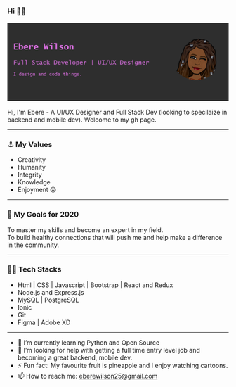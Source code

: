 ### Hi :superhero_woman:

<img src="https://github.com/Eberewilson/Eberewilson/blob/master/gh-image.png">

Hi, I'm Ebere - A UI/UX Designer and Full Stack Dev (looking to specilaize in backend and mobile dev). Welcome to my gh page.

----------------------------------------------------------------------------------------------------------------------------

### :anchor: My Values
- Creativity
- Humanity
- Integrity
- Knowledge
- Enjoyment  :stuck_out_tongue_closed_eyes:

-----------------------------------------------------------------------------------------------------------------------------

### 🔭 My Goals for 2020
To master my skills and become an expert in my field. <br>
To build healthy connections that will push me and help make a difference in the community.

------------------------------------------------------------------------------------------------------------------------------

### :woman_technologist: Tech Stacks
- Html | CSS | Javascript | Bootstrap | React and Redux
- Node.js and Express.js
- MySQL | PostgreSQL
- Ionic
- Git
- Figma | Adobe XD

-----------------------------------------------------------------------------------------------------------------------------

- 🌱 I’m currently learning Python and Open Source
- 🤔 I’m looking for help with getting a full time entry level job and becoming a great backend, mobile dev.
- ⚡ Fun fact: My favourite fruit is pineapple and I enjoy watching cartoons.
- 📫 How to reach me: eberewilson25@gmail.com


<!--
**Eberewilson/Eberewilson** is a ✨ _special_ ✨ repository because its `README.md` (this file) appears on your GitHub profile.

Here are some ideas to get you started:

- 🔭 I’m currently working on ...
- 👯 I’m looking to collaborate on ...
- 💬 Ask me about ...
- 😄 Pronouns: ...
-->
